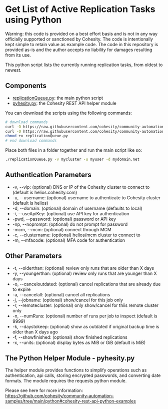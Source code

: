 # Get List of Active Replication Tasks using Python

Warning: this code is provided on a best effort basis and is not in any way officially supported or sanctioned by Cohesity. The code is intentionally kept simple to retain value as example code. The code in this repository is provided as-is and the author accepts no liability for damages resulting from its use.

This python script lists the currently running replication tasks, from oldest to newest.

## Components

* [replicationQueue.py](https://raw.githubusercontent.com/cohesity/community-automation-samples/main/python/replicationQueue/replicationQueue.py): the main python script
* [pyhesity.py](https://raw.githubusercontent.com/cohesity/community-automation-samples/main/python/pyhesity/pyhesity.py): the Cohesity REST API helper module

You can download the scripts using the following commands:

```bash
# download commands
curl -O https://raw.githubusercontent.com/cohesity/community-automation-samples/main/python/replicationQueue/replicationQueue.py
curl -O https://raw.githubusercontent.com/cohesity/community-automation-samples/main/python/pyhesity.py
chmod +x replicationQueue.py
# end download commands
```

Place both files in a folder together and run the main script like so:

```bash
./replicationQueue.py -v mycluster -u myuser -d mydomain.net
```

## Authentication Parameters

* -v, --vip: (optional) DNS or IP of the Cohesity cluster to connect to (default is helios.cohesity.com)
* -u, --username: (optional) username to authenticate to Cohesity cluster (default is helios)
* -d, --domain: (optional) domain of username (defaults to local)
* -i, --useApiKey: (optional) use API key for authentication
* -pwd, --password: (optional) password or API key
* -np, --noprompt: (optional) do not prompt for password
* -mcm, --mcm: (optional) connect through MCM
* -c, --clustername: (optional) helios/mcm cluster to connect to
* -m, --mfacode: (optional) MFA code for authentication

## Other Parameters

* -t, --olderthan: (optional) review only runs that are older than X days
* -y, --youngerthan: (optional) review only runs that are younger than X days
* -o, --canceloutdated: (optional) cancel replications that are already due to expire
* -a, --cancelall: (optional) cancel all replications
* -j, --jobname: (optional) show/cancel for this job only
* -r, --remotecluster: (optional) only show/cancel for thiis remote cluster only
* -n, --numRuns: (optional) number of runs per job to inspect (default is 9999)
* -k, --daystokeep: (optional) show as outdated if original backup time is older than X days ago
* -f, --showfinished: (optional) show finished replications
* -x, --units: (optional) display bytes as MiB or GiB (default is MiB)

## The Python Helper Module - pyhesity.py

The helper module provides functions to simplify operations such as authentication, api calls, storing encrypted passwords, and converting date formats. The module requires the requests python module.

Please see here for more information: <https://github.com/cohesity/community-automation-samples/tree/main/python#cohesity-rest-api-python-examples>
